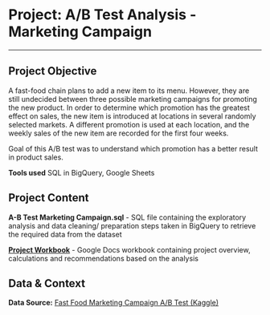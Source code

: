 # Project: A/B Test Analysis - Marketing Campaign

--------------------------------------------
## Project Objective

A fast-food chain plans to add a new item to its menu. However, they are still undecided between three possible marketing campaigns for promoting the new product. In order to determine which promotion has the greatest effect on sales, the new item is introduced at locations in several randomly selected markets. A different promotion is used at each location, and the weekly sales of the new item are recorded for the first four weeks.

Goal of this A/B test was to understand which promotion has a better result in product sales. 


**Tools used**
SQL in BigQuery, Google Sheets


## Project Content

**A-B Test Marketing Campaign.sql** - SQL file containing the exploratory analysis and data cleaning/ preparation steps taken in BigQuery to retrieve the required data from the dataset

[**Project Workbook**](https://docs.google.com/spreadsheets/d/1_8dv9FJXrgqoeDb5K36erDo60iRX0mPqDUv7jCXT_pg/edit?usp=sharing) - Google Docs workbook containing project overview, calculations and recommendations based on the analysis


## Data & Context

**Data Source:** [Fast Food Marketing Campaign A/B Test (Kaggle)](https://www.kaggle.com/datasets/chebotinaa/fast-food-marketing-campaign-ab-test/data)


